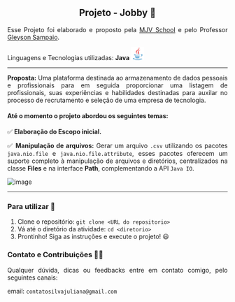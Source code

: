 <h2 align="center"> Projeto - Jobby 💜 </h2>
<div align="justify">
  
Esse Projeto foi elaborado e proposto pela [MJV School](https://academy.mjvinnovation.com/br/mjvschool/) e pelo Professor [Gleyson Sampaio](https://github.com/glysns).

Linguagens e Tecnologias utilizadas: **Java** <img width="30" src="https://raw.githubusercontent.com/devicons/devicon/master/icons/java/java-original.svg">
_________________________________________________________________________________________________________________________________________

<b>Proposta:</b> Uma plataforma destinada ao armazenamento de dados pessoais e profissionais para em seguida proporcionar uma listagem de profissionais, suas experiências e habilidades destinadas para auxilar no processo de recrutamento e seleção de uma empresa de tecnologia.

#### Até o momento o projeto abordou os seguintes temas:

✅ **Elaboração do Escopo inicial.**

✅ **Manipulação de arquivos:** Gerar um arquivo `.csv` utilizando os pacotes `java.nio.file` e `java.nio.file.attribute`, esses pacotes oferecem um suporte completo à manipulação de arquivos e diretórios, centralizados na classe **Files** e na interface **Path**, complementando a API `Java IO`.

![image](https://github.com/juuwes/mjv-school-jobby/assets/93749428/62321785-db06-46dd-a8a5-835070731475)
_________________________________________________________________________________________________________________________________________
### Para utilizar 📌
1. Clone o repositório: `git clone <URL do repositorio>`
2. Vá até o diretório da atividade: `cd <diretorio>`
3. Prontinho! Siga as instruções e execute o projeto! 😃

### Contato e Contribuições  👩‍💻
Qualquer dúvida, dicas ou feedbacks entre em contato comigo, pelo seguintes canais:

email: `contatosilvajuliana@gmail.com`
